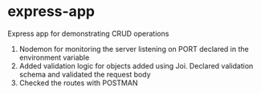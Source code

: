 # express-app
Express app for demonstrating CRUD operations
1. Nodemon for monitoring the server listening on PORT declared in the environment variable
2. Added validation logic for objects added using Joi. Declared validation schema and validated the request body
3. Checked the routes with POSTMAN

